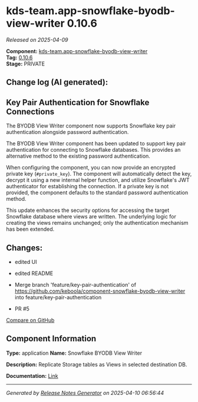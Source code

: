 #  kds-team.app-snowflake-byodb-view-writer 0.10.6

_Released on 2025-04-09_

**Component:** [kds-team.app-snowflake-byodb-view-writer](https://github.com/keboola/component-snowflake-byodb-view-writer)  
**Tag:** [0.10.6](https://github.com/keboola/component-snowflake-byodb-view-writer/releases/tag/0.10.6)  
**Stage:** PRIVATE


## Change log (AI generated):
## Key Pair Authentication for Snowflake Connections
The BYODB View Writer component now supports Snowflake key pair authentication alongside password authentication.

The BYODB View Writer component has been updated to support key pair authentication for connecting to Snowflake databases. This provides an alternative method to the existing password authentication.

When configuring the component, you can now provide an encrypted private key (`#private_key`). The component will automatically detect the key, decrypt it using a new internal helper function, and utilize Snowflake's JWT authenticator for establishing the connection. If a private key is not provided, the component defaults to the standard password authentication method.

This update enhances the security options for accessing the target Snowflake database where views are written. The underlying logic for creating the views remains unchanged; only the authentication mechanism has been extended.



## Changes:



- edited UI 




- edited README 








- Merge branch 'feature/key-pair-authentication' of https://github.com/keboola/component-snowflake-byodb-view-writer into feature/key-pair-authentication 




- PR #5 



[Compare on GitHub](https://github.com/keboola/component-snowflake-byodb-view-writer/compare/0.10.5...0.10.6)



## Component Information
**Type:** application
**Name:** Snowflake BYODB View Writer

**Description:** Replicate Storage tables as Views in selected destination DB.


**Documentation:** [Link](https://github.com/keboola/component-snowflake-byodb-view-writer/blob/main/README.md)



---
_Generated by [Release Notes Generator](https://github.com/keboola/release-notes-generator)
on 2025-04-10 06:56:44_